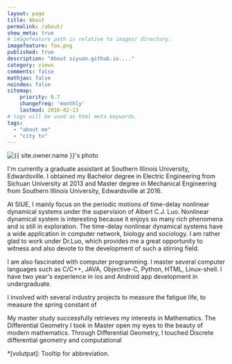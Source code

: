 ```yaml
---
layout: page
title: About
permalink: /about/
show_meta: true
# imagefeature path is relative to images/ directory.
imagefeature: foo.png
published: true
description: "About siyuan.github.io...."
category: views
comments: false
mathjax: false
noindex: false
sitemap:
    priority: 0.7
    changefreq: 'monthly'
    lastmod: 2016-02-13
# tags will be used as html meta keywords.    
tags:
  - "about me"
  - "city tx"
---
```


<div class="post-author text-center">                       
            <img src="{{ site.urlimg }}{{ site.owner.avatar }}" alt="{{ site.owner.name }}'s photo" itemprop="image" class="post-avatar img-circle img-responsive"/> 
<span class="social-icons" style="padding-top: 10px; padding-bottom: 1px;">
<a href="{{ site.url }}/cv" title="Curriculum Vitae" class="social-icons"><i class="iconm iconm-profile" style="vertical-align: top;"></i></a>
<a href="{{ site.url }}/about/publications/" class="social-icons" title="Publications"><i class="iconm iconm-file-pdf"></i></a>
<a href="{{ site.owner.linkedin }}" class="social-icons" title="LinkedIn profile"><i class="iconm iconm-linkedin2"></i></a>
</span>
</div>

I'm currently a graduate assistant at Southern Illinois University, Edwardsville. I obtained my Bachelor degree in Electric Engineering from Sichuan University at 2013 and Master degree in Mechanical Engineering from Southern Illinois University, Edwardsville at 2016.

At SIUE, I mainly focus on the periodic motions of time-delay nonlinear dynamical systems under the supervision of Albert C.J. Luo. Nonlinear dynamical system is interesting because it enjoys so many rich phenomena and is still in exploration. The time-delay nonlinear dynamical systems have a wide application in computer network, biology and sociology. I am rather glad to work under Dr.Luo, which provides me a great opportunity to witness and also devote to the development of such a stirring field. 

I am also fascinated with computer programming. I master several computer languages such as C/C++, JAVA, Objective-C, Python, HTML, Linux-shell. I have two year's experience in ios and Android app development in undergraduate. 

I involved with several industry projects to measure the fatigue life, to measure the spring constant of 

My master study successfully retrieves my interests in Mathematics. The Differential Geometry I took in Master open my eyes to the beauty of modern mathematics. Through Differential Geometry, I touched Discrete differential geometry and computational   


*[volutpat]: Tooltip for abbreviation.
